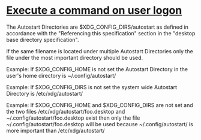 # [Execute a command on user logon](https://unix.stackexchange.com/questions/122424/execute-a-command-on-user-logon)

The Autostart Directories are $XDG_CONFIG_DIRS/autostart as defined in accordance with the "Referencing this specification" section in the "desktop base directory specification".

If the same filename is located under multiple Autostart Directories only the file under the most important directory should be used.

Example: If $XDG_CONFIG_HOME is not set the Autostart Directory in the user's home directory is ~/.config/autostart/

Example: If $XDG_CONFIG_DIRS is not set the system wide Autostart Directory is /etc/xdg/autostart/

Example: If $XDG_CONFIG_HOME and $XDG_CONFIG_DIRS are not set and the two files /etc/xdg/autostart/foo.desktop and ~/.config/autostart/foo.desktop exist then only the file ~/.config/autostart/foo.desktop will be used because ~/.config/autostart/ is more important than /etc/xdg/autostart/
